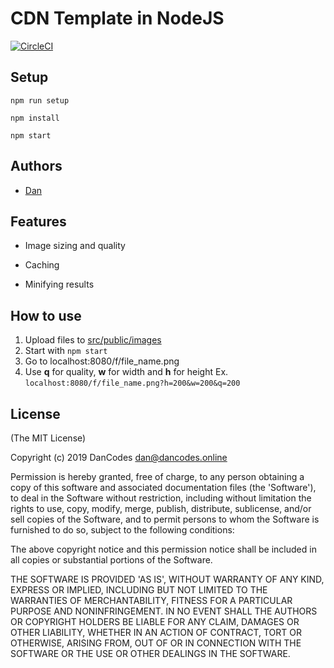 # CDN Template in NodeJS

[![CircleCI](https://circleci.com/gh/dan-online/cdn-template.svg?style=svg)](https://circleci.com/gh/dan-online/cdn-template)

## Setup

`npm run setup`

`npm install`

`npm start`

## Authors

- [Dan](https://github.com/MayorChano)

## Features

- Image sizing and quality

- Caching

- Minifying results

## How to use

1. Upload files to [src/public/images](src/public/images)
2. Start with `npm start`
3. Go to localhost:8080/f/file_name.png
4. Use **q** for quality, **w** for width and **h** for height Ex.
   `localhost:8080/f/file_name.png?h=200&w=200&q=200`

## License

(The MIT License)

Copyright (c) 2019 DanCodes <dan@dancodes.online>

Permission is hereby granted, free of charge, to any person obtaining
a copy of this software and associated documentation files (the
'Software'), to deal in the Software without restriction, including
without limitation the rights to use, copy, modify, merge, publish,
distribute, sublicense, and/or sell copies of the Software, and to
permit persons to whom the Software is furnished to do so, subject to
the following conditions:

The above copyright notice and this permission notice shall be
included in all copies or substantial portions of the Software.

THE SOFTWARE IS PROVIDED 'AS IS', WITHOUT WARRANTY OF ANY KIND,
EXPRESS OR IMPLIED, INCLUDING BUT NOT LIMITED TO THE WARRANTIES OF
MERCHANTABILITY, FITNESS FOR A PARTICULAR PURPOSE AND NONINFRINGEMENT.
IN NO EVENT SHALL THE AUTHORS OR COPYRIGHT HOLDERS BE LIABLE FOR ANY
CLAIM, DAMAGES OR OTHER LIABILITY, WHETHER IN AN ACTION OF CONTRACT,
TORT OR OTHERWISE, ARISING FROM, OUT OF OR IN CONNECTION WITH THE
SOFTWARE OR THE USE OR OTHER DEALINGS IN THE SOFTWARE.
